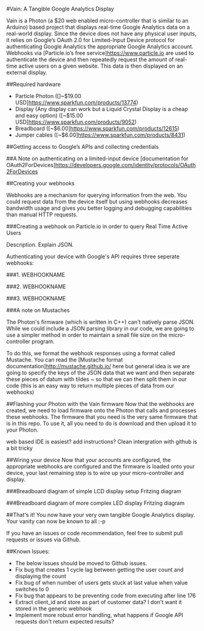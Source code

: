 #Vain: A Tangible Google Analytics Display

Vain is a Photon (a $20 web enabled micro-controller that is similar to an Arduino) based project that displays real-time Google Analytics data on a real-world display. Since the device does not have any physical user inputs, it relies on Google’s OAuth 2.0 for Limited-Input Device protocol for authenticating Google Analytics the appropriate Google Analytics account. Webhooks via [Particle.io’s free service]https://www.particle.io are used to authenticate the device and then repeatedly request the amount of real-time active users on a given website. This data is then displayed on an external display.

##Required hardware

* Particle Photon ([]~$19.00 USD]https://www.sparkfun.com/products/13774)
* Display (Any display can work but a Liquid Crystal Display is a cheap and easy option) ([~$15.00 USD]https://www.sparkfun.com/products/9052)
* Breadboard ([~$6.00]https://www.sparkfun.com/products/12615)
* Jumper cables ([~$6.00]https://www.sparkfun.com/products/8431)

##Getting access to Google’s APIs and collecting credentials


##A Note on authenticating on a limited-input device
	[documentation for OAuth2ForDevices]https://developers.google.com/identity/protocols/OAuth2ForDevices


##Creating your webhooks

  Webhooks are a mechanism for querying information from the web. You could request
  data from the device itself but using webhooks decreases bandwidth usage and gives
  you better logging and debugging capabilities than manual HTTP requests.

  ###Creating a webhook on Particle.io in order to query Real Time Active Users

  Description. Explain JSON.



  Authenticating your device with Google's API requires three seperate webhooks:

  ###1. WEBHOOKNAME

  ###2. WEBHOOKNAME

  ###3. WEBHOOKNAME


  ###A note on Mustaches

  The Photon's firmware (which is written in C++) can't natively parse JSON. While
  we could include a JSON parsing library in our code, we are going to use a simpler
  method in order to maintain a small file size on the micro-controller program.

  To do this, we format the webhook responses using a format called Mustache. You
  can read the [Mustache format documentation]http://mustache.github.io/ here but
  general idea is we are going to specify the keys of the JSON data that we want
  and then separate these pieces of datum with tildes ~ so that we can then split
  them in our code (this is an easy way to return multiple pieces of data from our
  webhooks)


##Flashing your Photon with the Vain firmware
  Now that the webhooks are created, we need to load firmware onto the Photon that
  calls and processes these webhooks. The firmware that you need is the very same
  firmware that is in this repo. To use it, all you need to do is download and then
  upload it to your Photon.

  web based IDE is easiest? add instructions? Clean intergration with github is a bit tricky


##Wiring your device
  Now that your accounts are configured, the appropriate webhooks are configured
  and the firmware is loaded onto your device, your last remaining step is to wire
  up your micro-controller and display.

  ###Breadboard diagram of simple LCD display setup
  Fritzing diagram

  ###Breadboard diagram of more complex LED display
  Fritzing diagram


##That's it!
  You now have your very own tangible Google Analytics display. Your vanity can
  now be known to all :-p

  If you have an issues or code recommendation, feel free to submit pull requests
  or issues via Github.


##Known Issues:
* The below issues should be moved to Github issues.
* Fix bug that creates 1 cycle lag between getting the user count and displaying the count
* Fix bug of when number of users gets stuck at last value when value switches to 0
* Fix bug that appears to be preventing code from executing after line 176
* Extract client_id and store as part of customer data? I don't want it stored in the generic webhook
* Implement more robust error handling, what happens if Google API requests don't return expected results?
